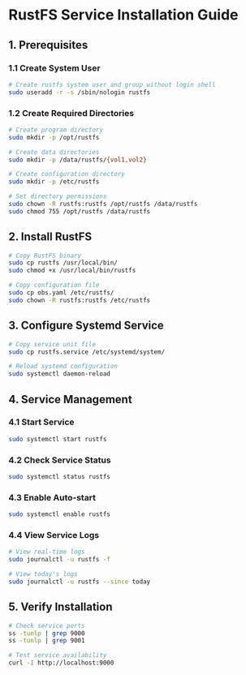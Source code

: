 # RustFS Service Installation Guide

## 1. Prerequisites

### 1.1 Create System User

```bash
# Create rustfs system user and group without login shell
sudo useradd -r -s /sbin/nologin rustfs
```

### 1.2 Create Required Directories

```bash
# Create program directory
sudo mkdir -p /opt/rustfs

# Create data directories
sudo mkdir -p /data/rustfs/{vol1,vol2}

# Create configuration directory
sudo mkdir -p /etc/rustfs

# Set directory permissions
sudo chown -R rustfs:rustfs /opt/rustfs /data/rustfs
sudo chmod 755 /opt/rustfs /data/rustfs
```

## 2. Install RustFS

```bash
# Copy RustFS binary
sudo cp rustfs /usr/local/bin/
sudo chmod +x /usr/local/bin/rustfs

# Copy configuration file
sudo cp obs.yaml /etc/rustfs/
sudo chown -R rustfs:rustfs /etc/rustfs
```

## 3. Configure Systemd Service

```bash
# Copy service unit file
sudo cp rustfs.service /etc/systemd/system/

# Reload systemd configuration
sudo systemctl daemon-reload
```

## 4. Service Management

### 4.1 Start Service

```bash
sudo systemctl start rustfs
```

### 4.2 Check Service Status

```bash
sudo systemctl status rustfs
```

### 4.3 Enable Auto-start

```bash
sudo systemctl enable rustfs
```

### 4.4 View Service Logs

```bash
# View real-time logs
sudo journalctl -u rustfs -f

# View today's logs
sudo journalctl -u rustfs --since today
```

## 5. Verify Installation

```bash
# Check service ports
ss -tunlp | grep 9000
ss -tunlp | grep 9001

# Test service availability
curl -I http://localhost:9000
```
